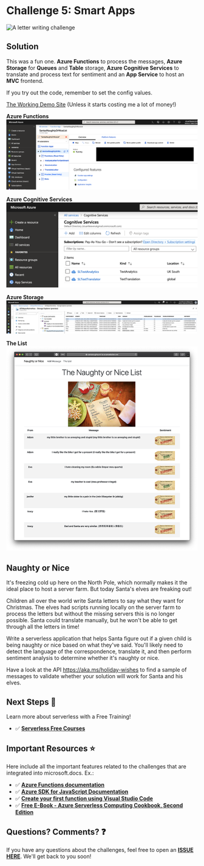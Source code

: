 # Challenge 5: Smart Apps

![A letter writing challenge](https://res.cloudinary.com/jen-looper/image/upload/v1575132446/images/challenge-5_ervxzc.jpg)

## Solution

This was a fun one. **Azure Functions** to process the messages, **Azure Storage** for **Queues** and **Table** storage, **Azure Cognitive Services** to translate and process text for sentiment and an **App Service** to host an **MVC** frontend.

If you try out the code, remember to set the config values.

[The Working Demo Site](https://santanaughtyornice.azurewebsites.net) (Unless it starts costing me a lot of money!)

**Azure Functions**
![The Webhook](images/functions.png)

**Azure Cognitive Services**
![TAzure Cognitive Services](images/cognitive-services.png)

**Azure Storage**
![Azure Storage](images/azure-storage.png)

**The List**
![The List](images/list.png)

## Naughty or Nice

It's freezing cold up here on the North Pole, which normally makes it the ideal place to host a server farm. But today Santa's elves are freaking out!

Children all over the world write Santa letters to say what they want for Christmas. The elves had scripts running locally on the server farm to process the letters but without the missing servers this is no longer possible. Santa could translate manually, but he won't be able to get through all the letters in time!

Write a serverless application that helps Santa figure out if a given child is being naughty or nice based on what they've said. You'll likely need to detect the language of the correspondence, translate it, and then perform sentiment analysis to determine whether it's naughty or nice.

Have a look at the API https://aka.ms/holiday-wishes to find a sample of messages to validate whether your solution will work for Santa and his elves.

## Next Steps 🏃

Learn more about serverless with a Free Training!

-   ✅ **[Serverless Free Courses](https://docs.microsoft.com/learn/browse/?term=azure%20functions&WT.mc_id=25daysofserverless-github-cxa)**

## Important Resources ⭐️

Here include all the important features related to the challenges that are integrated into microsoft.docs. Ex.:

-   ✅ **[Azure Functions documentation](https://docs.microsoft.com/azure/azure-functions/?WT.mc_id=25daysofserverless-github-cxa)**
-   ✅ **[Azure SDK for JavaScript Documentation](https://docs.microsoft.com/azure/javascript/?WT.mc_id=25daysofserverless-github-cxa)**
-   ✅ **[Create your first function using Visual Studio Code](https://docs.microsoft.com/azure/azure-functions/functions-create-first-function-vs-code?WT.mc_id=25daysofserverless-github-cxa)**
-   ✅ **[Free E-Book - Azure Serverless Computing Cookbook, Second Edition](https://azure.microsoft.com/resources/azure-serverless-computing-cookbook/?WT.mc_id=25daysofserverless-github-cxa)**

## Questions? Comments? ❓

If you have any questions about the challenges, feel free to open an **[ISSUE HERE](https://github.com/microsoft/25-days-of-serverless/issues)**. We'll get back to you soon!
